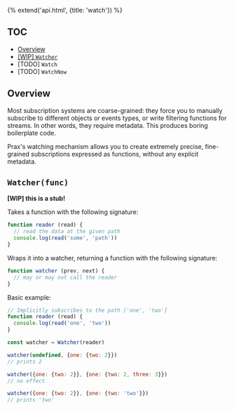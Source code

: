 {% extend('api.html', {title: 'watch'}) %}

## TOC

* [Overview]({{url(path)}}/#overview)
* [[WIP] `Watcher`]({{url(path)}}/#-watcher-func-)
* [TODO] `Watch`
* [TODO] `WatchNow`

## Overview

Most subscription systems are coarse-grained: they force you to manually
subscribe to different objects or events types, or write filtering functions for
streams. In other words, they require metadata. This produces boring boilerplate
code.

Prax's watching mechanism allows you to create extremely precise, fine-grained
subscriptions expressed as functions, without any explicit metadata.

## `Watcher(func)`

**[WIP] this is a stub!**

Takes a function with the following signature:

```js
function reader (read) {
  // read the data at the given path
  console.log(read('some', 'path'))
}
```

Wraps it into a watcher, returning a function with the following signature:

```js
function watcher (prev, next) {
  // may or may not call the reader
}
```

Basic example:

```js
// Implicitly subscribes to the path ['one', 'two']
function reader (read) {
  console.log(read('one', 'two'))
}

const watcher = Watcher(reader)

watcher(undefined, {one: {two: 2}})
// prints 2

watcher({one: {two: 2}}, {one: {two: 2, three: 3}})
// no effect

watcher({one: {two: 2}}, {one: {two: 'two'}})
// prints 'two'
```
